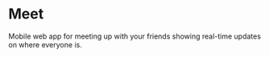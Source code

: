 # Meet
Mobile web app for meeting up with your friends showing real-time updates on where everyone is.

